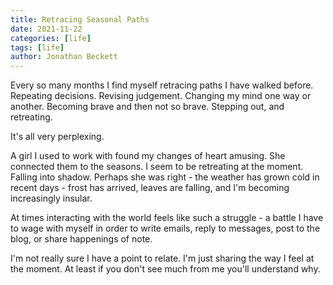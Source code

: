 ```yaml
---
title: Retracing Seasonal Paths
date: 2021-11-22
categories: [life]
tags: [life]
author: Jonathan Beckett
---
```


Every so many months I find myself retracing paths I have walked before. Repeating decisions. Revising judgement. Changing my mind one way or another. Becoming brave and then not so brave. Stepping out, and retreating.

It's all very perplexing.

A girl I used to work with found my changes of heart amusing. She connected them to the seasons. I seem to be retreating at the moment. Falling into shadow. Perhaps she was right - the weather has grown cold in recent days - frost has arrived, leaves are falling, and I'm becoming increasingly insular.

At times interacting with the world feels like such a struggle - a battle I have to wage with myself in order to write emails, reply to messages, post to the blog, or share happenings of note.

I'm not really sure I have a point to relate. I'm just sharing the way I feel at the moment. At least if you don't see much from me you'll understand why.